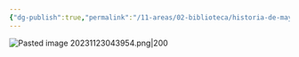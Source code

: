 ```yaml
---
{"dg-publish":true,"permalink":"/11-areas/02-biblioteca/historia-de-mayta/","noteIcon":""}
---
```


![Pasted image 20231123043954.png|200](/img/user/02%20Image/Pasted%20image%2020231123043954.png)